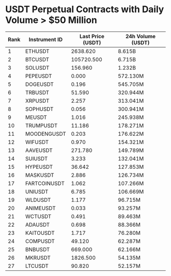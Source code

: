 # USDT Perpetual Contracts with Daily Volume > $50 Million

| Rank | Instrument ID | Last Price (USDT) | 24h Volume (USDT) |
|------|---------------|-------------------|-------------------|
| 1 | ETHUSDT | 2638.620 | 8.615B |
| 2 | BTCUSDT | 105720.500 | 6.715B |
| 3 | SOLUSDT | 156.960 | 1.232B |
| 4 | PEPEUSDT | 0.000 | 572.130M |
| 5 | DOGEUSDT | 0.196 | 545.705M |
| 6 | TRBUSDT | 51.590 | 320.944M |
| 7 | XRPUSDT | 2.257 | 313.041M |
| 8 | SOPHUSDT | 0.056 | 300.941M |
| 9 | MEUSDT | 1.016 | 245.938M |
| 10 | TRUMPUSDT | 11.186 | 178.271M |
| 11 | MOODENGUSDT | 0.203 | 176.622M |
| 12 | WIFUSDT | 0.970 | 154.321M |
| 13 | AAVEUSDT | 271.780 | 149.789M |
| 14 | SUIUSDT | 3.233 | 132.041M |
| 15 | HYPEUSDT | 36.642 | 127.853M |
| 16 | MASKUSDT | 2.886 | 126.734M |
| 17 | FARTCOINUSDT | 1.062 | 107.266M |
| 18 | UNIUSDT | 6.785 | 106.669M |
| 19 | WLDUSDT | 1.177 | 96.715M |
| 20 | ANIMEUSDT | 0.033 | 93.257M |
| 21 | WCTUSDT | 0.491 | 89.463M |
| 22 | ADAUSDT | 0.698 | 88.366M |
| 23 | KAITOUSDT | 1.717 | 76.280M |
| 24 | COMPUSDT | 49.120 | 62.287M |
| 25 | BNBUSDT | 669.000 | 62.166M |
| 26 | MKRUSDT | 1826.500 | 54.135M |
| 27 | LTCUSDT | 90.820 | 52.157M |
